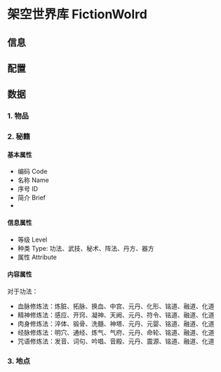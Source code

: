 ﻿# 架空世界库 FictionWolrd

## 信息

## 配置

## 数据

### 1. 物品

### 2. 秘籍

#### 基本属性

- 编码 Code
- 名称 Name
- 序号 ID
- 简介 Brief
- 
#### 信息属性

- 等级 Level
- 种类 Type: 功法、武技、秘术、阵法、丹方、器方
- 属性 Attribute

#### 内容属性

对于功法：
- 血脉修炼法：炼脏、拓脉、换血、中宫、元丹、化形、铭道、融道、化道
- 精神修炼法：感应、开窍、凝神、天阙、元丹、符令、铭道、融道、化道
- 肉身修炼法：淬体、锻骨、洗髓、神塔、元丹、元婴、铭道、融道、化道
- 经脉修炼法：明穴、通经、炼气、气府、元丹、命轮、铭道、融道、化道
- 咒语修炼法：发音、词句、吟唱、音殿、元丹、震源、铭道、融道、化道

### 3. 地点